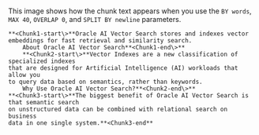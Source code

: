 # 

This image shows how the chunk text appears when you use the `BY words`, `MAX 40`, `OVERLAP 0`, and `SPLIT BY newline` parameters.

```
**<Chunk1-start\>**Oracle AI Vector Search stores and indexes vector embeddings for fast retrieval and similarity search.
    About Oracle AI Vector Search**<Chunk1-end\>**
    **<Chunk2-start\>**Vector Indexes are a new classification of specialized indexes
that are designed for Artificial Intelligence (AI) workloads that allow you
to query data based on semantics, rather than keywords.
    Why Use Oracle AI Vector Search?**<Chunk2-end\>**
**<Chunk3-start\>**The biggest benefit of Oracle AI Vector Search is that semantic search
on unstructured data can be combined with relational search on business
data in one single system.**<Chunk3-end**
```


